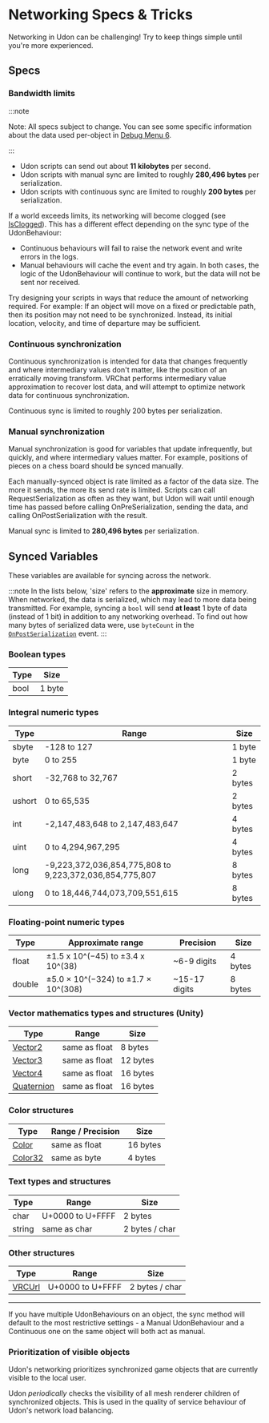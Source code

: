 # Networking Specs & Tricks

Networking in Udon can be challenging! Try to keep things simple until you're more experienced.

## Specs
### Bandwidth limits

:::note

Note: All specs subject to change. You can see some specific information about the data used per-object in [Debug Menu 6](/worlds/udon/world-debug-views/#debug-menu-6).

:::

- Udon scripts can send out about **11 kilobytes** per second.
- Udon scripts with manual sync are limited to roughly **280,496 bytes** per serialization.
- Udon scripts with continuous sync are limited to roughly **200 bytes** per serialization.

If a world exceeds limits, its networking will become clogged (see [IsClogged](/worlds/udon/networking/network-components/#networking-properties)). This has a different effect depending on the sync type of the UdonBehaviour:
* Continuous behaviours will fail to raise the network event and write errors in the logs.
* Manual behaviours will cache the event and try again. 
In both cases, the logic of the UdonBehaviour will continue to work, but the data will not be sent nor received.

Try designing your scripts in ways that reduce the amount of networking required. For example: If an object will move on a fixed or predictable path, then its position may not need to be synchronized. Instead, its initial location, velocity, and time of departure may be sufficient.

### Continuous synchronization

Continuous synchronization is intended for data that changes frequently and where intermediary values don't matter, like the position of an erratically moving transform. VRChat performs intermediary value approximation to recover lost data, and will attempt to optimize network data for continuous synchronization.

Continuous sync is limited to roughly 200 bytes per serialization.

### Manual synchronization

Manual synchronization is good for variables that update infrequently, but quickly, and where intermediary values matter. For example, positions of pieces on a chess board should be synced manually.

Each manually-synced object is rate limited as a factor of the data size. The more it sends, the more its send rate is limited. Scripts can call RequestSerialization as often as they want, but Udon will wait until enough time has passed before calling OnPreSerialization, sending the data, and calling OnPostSerialization with the result.

Manual sync is limited to **280,496 bytes** per serialization.

## Synced Variables
These variables are available for syncing across the network.

:::note
In the lists below, 'size' refers to the **approximate** size in memory. When networked, the data is serialized, which may lead to more data being transmitted. For example, syncing a `bool` will send **at least** 1 byte of data (instead of 1 bit) in addition to any networking overhead.
To find out how many bytes of serialized data were, use `byteCount` in the [`OnPostSerialization`](/worlds/udon/networking/network-components/#onpostserialization) event.
:::

### Boolean  types
| Type | Size    |
| ---- | ------- |
| bool | 1 byte  |
### Integral numeric types
| Type   | Range                           | Size    |
|--------|---------------------------------|---------|
| sbyte  | -128 to 127                     | 1 byte  |
| byte   | 0 to 255                        | 1 byte  |
| short  | -32,768 to 32,767               | 2 bytes |
| ushort | 0 to 65,535                     | 2 bytes |
| int    | -2,147,483,648 to 2,147,483,647 | 4 bytes |
| uint   | 0 to 4,294,967,295              | 4 bytes |
| long   | -9,223,372,036,854,775,808 to 9,223,372,036,854,775,807 | 8 bytes |
| ulong  | 0 to 18,446,744,073,709,551,615 | 8 bytes |
### Floating-point numeric types
| Type   | Approximate range             | Precision     | Size    |
|--------|-------------------------------|---------------|---------|
| float  | ±1.5 x 10^(−45) to ±3.4 x 10^(38)   | ~6-9 digits   | 4 bytes |
| double | ±5.0 × 10^(−324) to ±1.7 × 10^(308) | ~15-17 digits | 8 bytes |
### Vector mathematics types and structures (Unity)
| Type        | Range         | Size     |
|-------------|---------------|----------|
| [Vector2](https://docs.unity3d.com/ScriptReference/Vector2.html)   | same as float | 8 bytes  |
| [Vector3](https://docs.unity3d.com/ScriptReference/Vector3.html)   | same as float | 12 bytes  |
| [Vector4](https://docs.unity3d.com/ScriptReference/Vector4.html)   | same as float | 16 bytes |
| [Quaternion](https://docs.unity3d.com/ScriptReference/Quaternion.html)| same as float | 16 bytes  |
### Color structures
| Type     | Range / Precision | Size    |
|----------|-------------------|---------|
| [Color](https://docs.unity3d.com/ScriptReference/Color.html)  | same as float     | 16 bytes |
| [Color32](https://docs.unity3d.com/ScriptReference/Color32.html)| same as byte      | 4 bytes |
### Text types and structures
| Type   | Range            | Size           |
|--------|------------------|----------------|
| char   | U+0000 to U+FFFF | 2 bytes        |
| string | same as char     | 2 bytes / char |
### Other structures
| Type   | Range            | Size           |
|--------|------------------|----------------|
| [VRCUrl](#vrcurl) | U+0000 to U+FFFF | 2 bytes / char |


---

If you have multiple UdonBehaviours on an object, the sync method will default to the most restrictive settings - a Manual UdonBehaviour and a Continuous one on the same object will both act as manual.

### Prioritization of visible objects

Udon's networking prioritizes synchronized game objects that are currently visible to the local user.

Udon *periodically* checks the visibility of all mesh renderer children of synchronized objects. This is used in the quality of service behaviour of Udon's network load balancing.